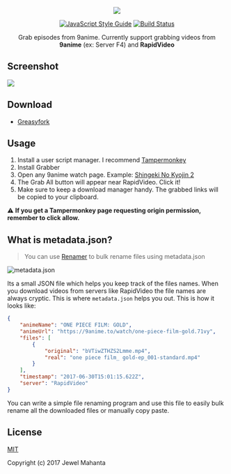 <p align="center">
	<img src="https://image.ibb.co/cZHgja/grabber_text.png">
</p>
<p align="center">
	<a href="https://standardjs.com"><img alt="JavaScript Style Guide" src="https://img.shields.io/badge/code_style-standard-brightgreen.svg"></a>
	<a href="https://travis-ci.org/lap00zza/Grabber"><img alt="Build Status" src="https://travis-ci.org/lap00zza/Grabber.svg?branch=master"></a>
</p>
<p align="center">
	Grab episodes from 9anime. Currently support grabbing videos from <strong>9anime</strong> (ex: Server F4) and <strong>RapidVideo</strong>
</p>

## Screenshot
![](https://image.ibb.co/cF7iEa/Grabber.png)

## Download
* [Greasyfork](https://greasyfork.org/en/scripts/31010-grabber)

## Usage
1. Install a user script manager. I recommend [Tampermonkey](https://chrome.google.com/webstore/detail/tampermonkey/dhdgffkkebhmkfjojejmpbldmpobfkfo)
2. Install Grabber
3. Open any 9anime watch page. Example: [Shingeki No Kyojin 2](https://9anime.to/watch/shingeki-no-kyojin-season-2.3v16)
4. The Grab All button will appear near RapidVideo. Click it!
5. Make sure to keep a download manager handy. The grabbed links will be copied to your clipboard.

:warning: **If you get a Tampermonkey page requesting origin permission, remember to click allow.**

## What is metadata.json?
> You can use [Renamer](https://github.com/lap00zza/Renamer) to bulk rename files using metadata.json

![metadata.json](https://image.ibb.co/iR0Mxk/metadata.png)

Its a small JSON file which helps you keep track of the files names. When you download videos from servers like RapidVideo the file names are always cryptic. This is where `metadata.json` helps you out. This is how it looks like:
```json
{
	"animeName": "ONE PIECE FILM: GOLD",
	"animeUrl": "https://9anime.to/watch/one-piece-film-gold.71vy",
	"files": [
		{
			"original": "bVTiwZTHZS2Lmme.mp4",
			"real": "one piece film_ gold-ep_001-standard.mp4"
		}
	],
	"timestamp": "2017-06-30T15:01:15.622Z",
	"server": "RapidVideo"
}
```
You can write a simple file renaming program and use this file to easily bulk rename all the downloaded files or manually copy paste.

## License
[MIT](https://github.com/lap00zza/Grabber/blob/master/LICENSE)

Copyright (c) 2017 Jewel Mahanta
